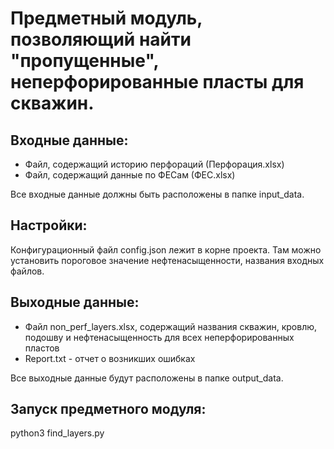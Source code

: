 # Предметный модуль, позволяющий найти "пропущенные", неперфорированные пласты для скважин.

## Входные данные:
- Файл, содержащий историю перфораций (Перфорация.xlsx)
- Файл, содержащий данные по ФЕСам (ФЕС.xlsx)

Все входные данные должны быть расположены в папке input_data.

## Настройки:
Конфигурационный файл config.json лежит в корне проекта. Там можно установить пороговое значение нефтенасыщенности, названия входных файлов.

## Выходные данные:
- Файл non_perf_layers.xlsx, содержащий названия скважин, кровлю, подошву и нефтенасыщенность для всех неперфорированных пластов
- Report.txt - отчет о возникших ошибках

Все выходные данные будут расположены в папке output_data.


## Запуск предметного модуля:
python3 find_layers.py
